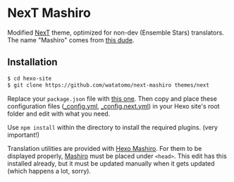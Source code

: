 # NexT Mashiro

Modified [NexT](https://github.com/next-theme/hexo-theme-next) theme, optimized for non-dev (Ensemble Stars) translators. The name "Mashiro" comes from [this dude](https://ensemble-stars.jp/characters/mashiro_tomoya/).

## Installation

```sh
$ cd hexo-site
$ git clone https://github.com/watatomo/next-mashiro themes/next
```

Replace your `package.json` file with [this one](https://gist.githubusercontent.com/watatomo/f04adecca7e99f54c471674a6f43512f/raw/8d2ec20eb13f3569623eb4a131517a568b42681a/package.json). Then copy and place these configuration files ([_config.yml](https://gist.githubusercontent.com/watatomo/f04adecca7e99f54c471674a6f43512f/raw/8d2ec20eb13f3569623eb4a131517a568b42681a/_config.yml), [_config.next.yml](https://gist.githubusercontent.com/watatomo/f04adecca7e99f54c471674a6f43512f/raw/8d2ec20eb13f3569623eb4a131517a568b42681a/_config.next.yml)) in your Hexo site's root folder and edit with what you need.

Use `npm install` within the directory to install the required plugins. (very important!)

Translation utilities are provided with [Hexo Mashiro](https://github.com/enstars/hexo-mashiro). For them to be displayed properly, [Mashiro](https://github.com/enstars/mashiro) must be placed under `<head>`. This edit has this installed already, but it must be updated manually when it gets updated (which happens a lot, sorry).
